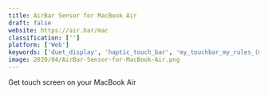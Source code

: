 ```yaml
---
title: AirBar Sensor for MacBook Air
draft: false 
website: https://air.bar/mac
classification: ['']
platform: ['Web']
keywords: ['duet_display', 'haptic_touch_bar', 'my_touchbar_my_rules_(mtmr)', 'pock', 'sensorama', 'touch_bar_nyancat', 'touch_bar_timer', 'touchbar_for_your_old_macbook', 'touchfart']
image: 2020/04/AirBar-Sensor-for-MacBook-Air.png
---
```

Get touch screen on your MacBook Air